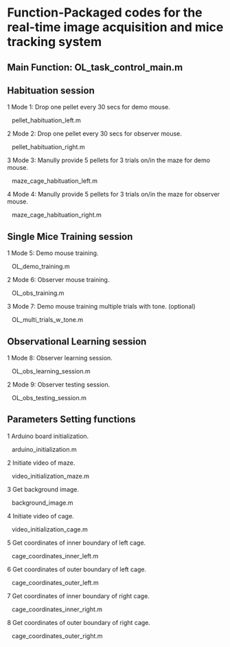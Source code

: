 # Function-Packaged codes for the real-time image acquisition and mice tracking system
## Main Function: OL_task_control_main.m
## Habituation session
1 Mode 1: Drop one pellet every 30 secs for demo mouse.

  &ensp; pellet_habituation_left.m

2 Mode 2: Drop one pellet every 30 secs for observer mouse.

  &ensp; pellet_habituation_right.m

3 Mode 3: Manully provide 5 pellets for 3 trials on/in the maze for demo mouse.

  &ensp; maze_cage_habituation_left.m

4 Mode 4: Manully provide 5 pellets for 3 trials on/in the maze for observer mouse.

  &ensp; maze_cage_habituation_right.m
  
## Single Mice Training session
1 Mode 5: Demo mouse training.

  &ensp; OL_demo_training.m
  
2 Mode 6: Observer mouse training.

  &ensp; OL_obs_training.m  
  
3 Mode 7: Demo mouse training multiple trials with tone. (optional)

  &ensp; OL_multi_trials_w_tone.m  


## Observational Learning session
1 Mode 8: Observer learning session.

  &ensp; OL_obs_learning_session.m

2 Mode 9: Observer testing session.

  &ensp; OL_obs_testing_session.m

## Parameters Setting functions
1 Arduino board initialization.

  &ensp; arduino_initialization.m

2 Initiate video of maze.

  &ensp; video_initialization_maze.m

3 Get background image. 

  &ensp; background_image.m  

4 Initiate video of cage.

  &ensp; video_initialization_cage.m

5 Get coordinates of inner boundary of left cage.

  &ensp; cage_coordinates_inner_left.m

6 Get coordinates of outer boundary of left cage.

  &ensp; cage_coordinates_outer_left.m

7 Get coordinates of inner boundary of right cage.

  &ensp; cage_coordinates_inner_right.m

8 Get coordinates of outer boundary of right cage.

  &ensp; cage_coordinates_outer_right.m

